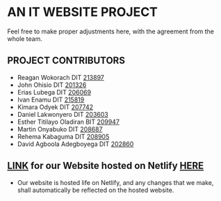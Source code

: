 # AN IT WEBSITE PROJECT 
Feel free to make proper adjustments here, with the agreement from the whole team.

## PROJECT CONTRIBUTORS
- Reagan Wokorach DIT [213897](wr213897@students.cavendish.ac.ug)
- John Ohisio DIT [201326](oj201326@students.cavendish.ac.ug)
- Erias Lubega DIT [206069](ll206069@students.cavendish.ac.ug)
- Ivan Enamu DIT [215819](ei215819@students.cavendish.ac.ug)
- Kimara Odyek DIT [207742](ok207742@students.cavendish.ac.ug)
- Daniel Lakwonyero DIT [203603](ld203603@students.cavendish.ac.ug)
- Esther Titilayo Oladiran BIT [209947](ot209947@students.cavendish.ac.ug)
- Martin Onyabuko DIT [208687](om208687@students.cavendish.ac.ug)
- Rehema Kabaguma DIT [208905](kr208905@students.cavendish.ac.ug)
- David Agboola Adegboyega DIT [202860](aa202860@students.cavendish.ac.ug)

## [LINK](https://itonlineservices.netlify.app/) for our Website hosted on Netlify [HERE](https://itonlineservices.netlify.app/)
- Our website is hosted life on Netlify, and any changes that we make, shall automatically be reflected on the hosted website.